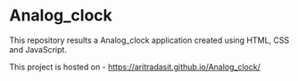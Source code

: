 # Analog_clock

This repository results a Analog_clock application created using HTML, CSS and JavaScript.

This project is hosted on - https://aritradasit.github.io/Analog_clock/
